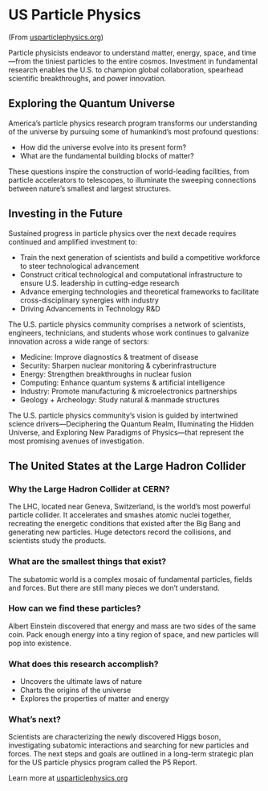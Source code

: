 # US Particle Physics
(From [usparticlephysics.org](usparticlephysics.org))

Particle physicists endeavor to understand matter, energy, space, and time—from the tiniest particles to the entire cosmos. Investment in fundamental research enables the U.S. to champion global collaboration, spearhead scientific breakthroughs, and power innovation.

## Exploring the Quantum Universe

America’s particle physics research program transforms our understanding of the universe by pursuing some of humankind’s most profound questions:

* How did the universe evolve into its present form?
* What are the fundamental building blocks of matter?

These questions inspire the construction of world-leading facilities, from particle accelerators to telescopes, to illuminate the sweeping connections between nature’s smallest and largest structures.

## Investing in the Future

Sustained progress in particle physics over the next decade requires continued and amplified investment to:

* Train the next generation of scientists and build a competitive workforce to steer technological advancement
* Construct critical technological and computational infrastructure to ensure U.S. leadership in cutting-edge research
* Advance emerging technologies and theoretical frameworks to facilitate cross-disciplinary synergies with industry
* Driving Advancements in Technology R&D

The U.S. particle physics community comprises a network of scientists, engineers, technicians, and students whose work continues to galvanize innovation across a wide range of sectors:

* Medicine: Improve diagnostics & treatment of disease
* Security: Sharpen nuclear monitoring & cyberinfrastructure
* Energy: Strengthen breakthroughs in nuclear fusion
* Computing: Enhance quantum systems & artificial intelligence
* Industry: Promote manufacturing & microelectronics partnerships
* Geology + Archeology: Study natural & manmade structures
 
The U.S. particle physics community’s vision is guided by intertwined science drivers—Deciphering the Quantum Realm, Illuminating the Hidden Universe, and Exploring New Paradigms of Physics—that represent the most promising avenues of investigation.
 
## The United States at the Large Hadron Collider

### Why the Large Hadron Collider at CERN?

The LHC, located near Geneva, Switzerland, is the world’s most powerful particle collider. It accelerates and smashes atomic nuclei together, recreating the energetic conditions that existed after the Big Bang and generating new particles. Huge detectors record the collisions, and scientists study the products.

### What are the smallest things that exist?

The subatomic world is a complex mosaic of fundamental particles, fields and forces. But there are still many pieces we don’t understand.

### How can we find these particles?

Albert Einstein discovered that energy and mass are two sides of the same coin. Pack enough energy into a tiny region of space, and new particles will pop into existence.

### What does this research accomplish?

* Uncovers the ultimate laws of nature
* Charts the origins of the universe
* Explores the properties of matter and energy

### What’s next?

Scientists are characterizing the newly discovered Higgs boson, investigating subatomic interactions and searching for new particles and forces. The next steps and goals are outlined in a long-term strategic plan for the US particle physics program called the P5 Report.

Learn more at [usparticlephysics.org](usparticlephysics.org)
